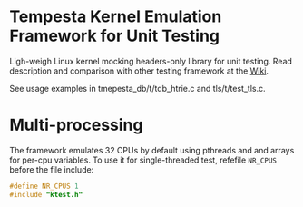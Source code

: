 # Tempesta Kernel Emulation Framework for Unit Testing

Ligh-weigh Linux kernel mocking headers-only library for unit testing.
Read description and comparison with other testing framework at the
[Wiki](https://github.com/tempesta-tech/tempesta/wiki/Testing).

See usage examples in tmepesta\_db/t/tdb\_htrie.c and tls/t/test\_tls.c.


# Multi-processing

The framework emulates 32 CPUs by default using pthreads and and arrays for
per-cpu variables. To use it for single-threaded test, refefile `NR_CPUS`
before the file include:
```C
#define NR_CPUS 1
#include "ktest.h"
```
